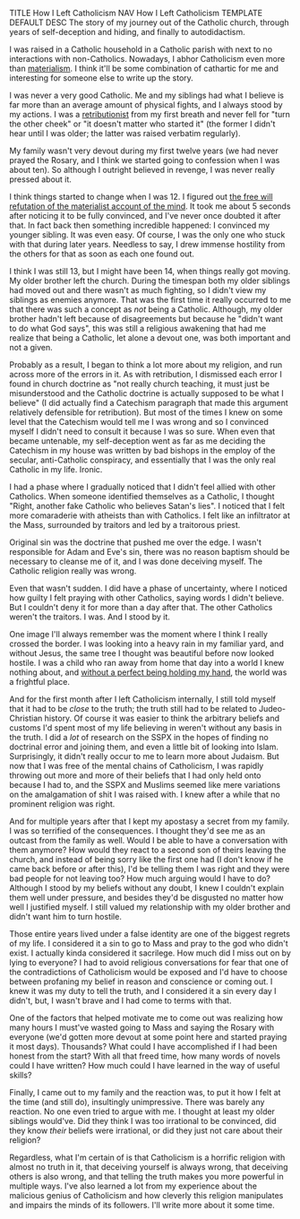 TITLE How I Left Catholicism
NAV How I Left Catholicism
TEMPLATE DEFAULT
DESC The story of my journey out of the Catholic church, through years of self-deception and hiding, and finally to autodidactism.

I was raised in a Catholic household in a Catholic parish with next to no interactions with non-Catholics. Nowadays, I abhor Catholicism even more than [materialism](/protagonism/metaphysics). I think it'll be some combination of cathartic for me and interesting for someone else to write up the story.

I was never a very good Catholic. Me and my siblings had what I believe is far more than an average amount of physical fights, and I always stood by my actions. I was a [retributionist](/protagonism/retribution) from my first breath and never fell for "turn the other cheek" or "it doesn't matter who started it" (the former I didn't hear until I was older; the latter was raised verbatim regularly).

My family wasn't very devout during my first twelve years (we had never prayed the Rosary, and I think we started going to confession when I was about ten). So although I outright believed in revenge, I was never really pressed about it.

I think things started to change when I was 12. I figured out [the free will refutation of the materialist account of the mind](/protagonism/metaphysics). It took me about 5 seconds after noticing it to be fully convinced, and I've never once doubted it after that. In fact back then something incredible happened: I convinced my younger sibling. It was even easy. Of course, I was the only one who stuck with that during later years. Needless to say, I drew immense hostility from the others for that as soon as each one found out.

I think I was still 13, but I might have been 14, when things really got moving. My older brother left the church. During the timespan both my older siblings had moved out and there wasn't as much fighting, so I didn't view my siblings as enemies anymore. That was the first time it really occurred to me that there was such a concept as *not* being a Catholic. Although, my older brother hadn't left because of disagreements but because he "didn't want to do what God says", this was still a religious awakening that had me realize that being a Catholic, let alone a devout one, was both important and not a given.

Probably as a result, I began to think a lot more about my religion, and run across more of the errors in it. As with retribution, I dismissed each error I found in church doctrine as "not really church teaching, it must just be misunderstood and the Catholic doctrine is actually supposed to be what I believe" (I did actually find a Catechism paragraph that made this argument relatively defensible for retribution). But most of the times I knew on some level that the Catechism would tell me I was wrong and so I convinced myself I didn't need to consult it because I was so sure. When even that became untenable, my self-deception went as far as me deciding the Catechism in my house was written by bad bishops in the employ of the secular, anti-Catholic conspiracy, and essentially that I was the only real Catholic in my life. Ironic.

I had a phase where I gradually noticed that I didn't feel allied with other Catholics. When someone identified themselves as a Catholic, I thought "Right, another fake Catholic who believes Satan's lies". I noticed that I felt more comaraderie with atheists than with Catholics. I felt like an infiltrator at the Mass, surrounded by traitors and led by a traitorous priest.

Original sin was the doctrine that pushed me over the edge. I wasn't responsible for Adam and Eve's sin, there was no reason baptism should be necessary to cleanse me of it, and I was done deceiving myself. The Catholic religion really was wrong.

Even that wasn't sudden. I did have a phase of uncertainty, where I noticed how guilty I felt praying with other Catholics, saying words I didn't believe. But I couldn't deny it for more than a day after that. The other Catholics weren't the traitors. I was. And I stood by it.

One image I'll always remember was the moment where I think I really crossed the border. I was looking into a heavy rain in my familiar yard, and without Jesus, the same tree I thought was beautiful before now looked hostile. I was a child who ran away from home that day into a world I knew nothing about, and [without a perfect being holding my hand](/protagonism/theists), the world was a frightful place.

And for the first month after I left Catholicism internally, I still told myself that it had to be *close* to the truth; the truth still had to be related to Judeo-Christian history. Of course it was easier to think the arbitrary beliefs and customs I'd spent most of my life believing in weren't without any basis in the truth. I did a *lot* of research on the SSPX in the hopes of finding no doctrinal error and joining them, and even a little bit of looking into Islam. Surprisingly, it didn't really occur to me to learn more about Judaism. But now that I was free of the mental chains of Catholicism, I was rapidly throwing out more and more of their beliefs that I had only held onto because I had to, and the SSPX and Muslims seemed like mere variations on the amalgamation of shit I was raised with. I knew after a while that no prominent religion was right.

And for multiple years after that I kept my apostasy a secret from my family. I was so terrified of the consequences. I thought they'd see me as an outcast from the family as well. Would I be able to have a conversation with them anymore? How would they react to a second son of theirs leaving the church, and instead of being sorry like the first one had (I don't know if he came back before or after this), I'd be telling them I was right and they were bad people for not leaving too? How much arguing would I have to do? Although I stood by my beliefs without any doubt, I knew I couldn't explain them well under pressure, and besides they'd be disgusted no matter how well I justified myself. I still valued my relationship with my older brother and didn't want him to turn hostile.

Those entire years lived under a false identity are one of the biggest regrets of my life. I considered it a sin to go to Mass and pray to the god who didn't exist. I actually kinda considered it sacrilege. How much did I miss out on by lying to everyone? I had to avoid religious conversations for fear that one of the contradictions of Catholicism would be exposed and I'd have to choose between profaning my belief in reason and conscience or coming out. I knew it was my duty to tell the truth, and I considered it a sin every day I didn't, but, I wasn't brave and I had come to terms with that.

One of the factors that helped motivate me to come out was realizing how many hours I must've wasted going to Mass and saying the Rosary with everyone (we'd gotten more devout at some point here and started praying it most days). Thousands? What could I have accomplished if I had been honest from the start? With all that freed time, how many words of novels could I have written? How much could I have learned in the way of useful skills?

Finally, I came out to my family and the reaction was, to put it how I felt at the time (and still do), insultingly unimpressive. There was barely any reaction. No one even tried to argue with me. I thought at least my older siblings would've. Did they think I was too irrational to be convinced, did they know *their* beliefs were irrational, or did they just not care about their religion?

Regardless, what I'm certain of is that Catholicism is a horrific religion with almost no truth in it, that deceiving yourself is always wrong, that deceiving others is also wrong, and that telling the truth makes you more powerful in multiple ways. I've also learned a lot from my experience about the malicious genius of Catholicism and how cleverly this religion manipulates and impairs the minds of its followers. I'll write more about it some time.

<!--
Core insane philosophies
	Statism

	Original sin
		Sins cannot pass from ancestors to their descendants.

	Deontologism
		This philosophy is utterly senseless and I have trouble thinking of
		a single example where it can be twisted to seem to align with conscience.

	"Turn the other cheek"
		My conscience tells me that this is wrong.

	Hylomorphism
		AKA materialism.

Contradictions
	The trinity is a contradiction. Are they separate beings or not?
		-- You could defend this one too. They're identical, and so effectively one being, but distinct.
			-- No, that doesn't explain the differences.
			A person is precisely a self-contained being; a person is not a facet of a being.

	Transubstantiation is a contradiction. This one doesn't get enough attention. The doctrine is that
	it's "physically" bread (I don't think many of them deny that the molecules are bread molecules) and
	yet "truly" the body of Christ, but unfortunately for them a body is precisely a physical manifestation
	and so if the Eucharist is not physically a piece of flesh then it is cannot be the body of Christ.
		-- Huh, actually you could defend this a bit. "Body" by metaphysical definition.

	"God is love" is a contradiction. Probably many Catholics can be forced to admit that this isn't literally
	true, but the way they use the phrase makes it really seem like they do mean it literally.

Spirituality
	The church is authoritarian.

	The church's list of virtues and vices are a dung pile.

	The church wants to you to pray for god to give you virtue instead of actually acting virtuous.

	The church scientificizes theology. You can "study" theology at Catholic schools.

	The church advocates imprisonment.

	The church values life wrongly.

	The church does not believe in conscience. (read the ccc)
	"Conscience needs to be informed by the teaching of the church." You're not born with it;
	it's a learned thing from external training. That's literally the definition of instinct!
	These people do not believe in conscience!

Miscellany
	The christian god as described in the bible is obviously evil.

	The church provides no satisfying answer to the question of why their god doesn't do anything.

	The church is sexist.

	The church spends money on purely cosmetic things for their churches like stain-glass
	windows when there starving people in the world.

Prayer
	Prayer is just a convenient way for the faithful to convince themselves
	that they're doing something when in reality they're just standing by
	watching evil run rampant and not doing anything about it.

	Being a monk or nun is evil for the same reason prayer is.

	Speaking of which, why exactly are there different religious orders that are all considered
	valid by the church? What happened to their pervasive attachment to <a href="/argument/polymorphic_values">"Unity"</a>?

	The church provides no satisfying answer as to why the priesthood is necessary.

Particular actions of the Catholic church
	The church is full of undignified, meaningless touchy-feely fluff. For extreme examples, see the hymns they sing every week.

	The church places restrictions on when, where and how the faithful are allowed to evangelize.

	The church advocates the 'little way'.

	The church has some weird fear of "magic".

	The church doesn't want its followers in contact with contrary material and people,
	as evidenced by the index librorum prohibitorum. This can only be because they're
	afraid of reason, because if you're right then you have nothing to fear coming in contact with error.

	The church has a holy book that it's followers aren't required to read in its entirety.
	This just doesn't make any sense. How can you call yourself a believer if you haven't
	even read the book the religion derives most of its doctrines from?

You can't know Aquinas is wrong because you haven't read him!
By that logic you can't know he's right until you read everyone who disagrees with him. Unless you're willing to
believe him and me can be right at the same time.
-->
